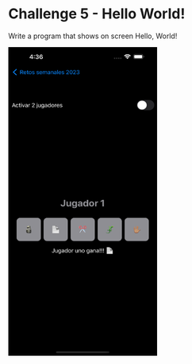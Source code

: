 # Challenge 5 - Hello World!

Write a program that shows on screen Hello, World! 

<img src="/ChallengesImages/Challenge%2005_1.png" width="300" height="620">
